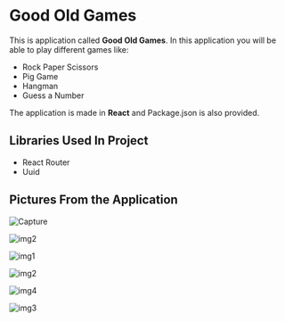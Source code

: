 # Good Old Games

This is application called **Good Old Games**. In this application you will be able to play different games like:

- Rock Paper Scissors
- Pig Game
- Hangman
- Guess a Number

The application is made in **React** and Package.json is also provided.

## Libraries Used In Project

- React Router
- Uuid

## Pictures From the Application

![Capture](https://user-images.githubusercontent.com/104715456/181971770-081e88b7-29d7-4889-a84d-74ccbb172c10.PNG)

![img2](https://user-images.githubusercontent.com/104715456/181973084-53e3a143-0538-4b88-bb82-fee521ffeedc.PNG)

![img1](https://user-images.githubusercontent.com/104715456/181936671-a1f64e66-7029-4803-991d-542627fda537.PNG)

![img2](https://user-images.githubusercontent.com/104715456/181936676-a3ccd610-0d8b-4c31-b672-80a4d6fd16e4.PNG)

![img4](https://user-images.githubusercontent.com/104715456/181969185-35eb3502-0659-417e-b8c8-acecb3beca57.PNG)

![img3](https://user-images.githubusercontent.com/104715456/181936685-95ebdf17-fee2-418a-9679-519bdb7d8387.PNG)
